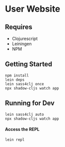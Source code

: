 # User Website

## Requires
- Clojurescript
- Leiningen
- NPM

## Getting Started
```
npm install
lein deps
lein sass4clj once
npx shadow-cljs watch app
```

## Running for Dev
```
lein sass4clj auto
npx shadow-cljs watch app
```

#### Access the REPL
```
lein repl
```